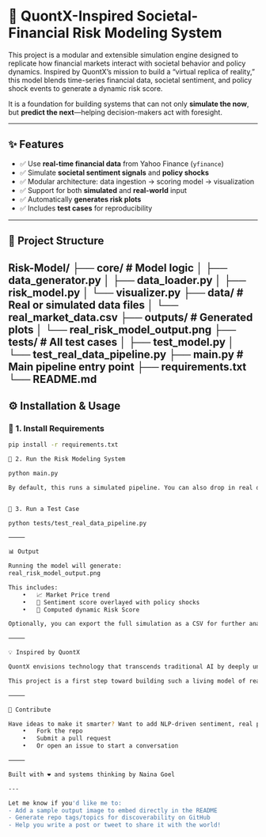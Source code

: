 # 🧠 QuontX-Inspired Societal-Financial Risk Modeling System

This project is a modular and extensible simulation engine designed to replicate how financial markets interact with societal behavior and policy dynamics. Inspired by QuontX’s mission to build a “virtual replica of reality,” this model blends time-series financial data, societal sentiment, and policy shock events to generate a dynamic risk score.

It is a foundation for building systems that can not only **simulate the now**, but **predict the next**—helping decision-makers act with foresight.

---

## ✨ Features

- ✅ Use **real-time financial data** from Yahoo Finance (`yfinance`)
- ✅ Simulate **societal sentiment signals** and **policy shocks**
- ✅ Modular architecture: data ingestion → scoring model → visualization
- ✅ Support for both **simulated** and **real-world** input
- ✅ Automatically **generates risk plots**
- ✅ Includes **test cases** for reproducibility

---

## 📁 Project Structure
Risk-Model/
├── core/                         # Model logic
│   ├── data_generator.py
│   ├── data_loader.py
│   ├── risk_model.py
│   └── visualizer.py
├── data/                         # Real or simulated data files
│   └── real_market_data.csv
├── outputs/                      # Generated plots
│   └── real_risk_model_output.png
├── tests/                        # All test cases
│   ├── test_model.py
│   └── test_real_data_pipeline.py
├── main.py                       # Main pipeline entry point
├── requirements.txt
└── README.md
---

## ⚙️ Installation & Usage

### 🔧 1. Install Requirements

```bash
pip install -r requirements.txt

🚀 2. Run the Risk Modeling System

python main.py

By default, this runs a simulated pipeline. You can also drop in real data (data/real_market_data.csv), and the system will auto-detect and use it.


🧪 3. Run a Test Case

python tests/test_real_data_pipeline.py

⸻

📊 Output

Running the model will generate: 
real_risk_model_output.png

This includes:
	•	📈 Market Price trend
	•	💬 Sentiment score overlayed with policy shocks
	•	🧠 Computed dynamic Risk Score

Optionally, you can export the full simulation as a CSV for further analysis or reporting.

⸻

💡 Inspired by QuontX

QuontX envisions technology that transcends traditional AI by deeply understanding and simulating the complex interactions in our world—social, economic, and behavioral.

This project is a first step toward building such a living model of reality, where we can test assumptions, forecast futures, and make smarter, systemic decisions.

⸻

🤝 Contribute

Have ideas to make it smarter? Want to add NLP-driven sentiment, real policy feeds, or AI forecasting? Let’s collaborate.
	•	Fork the repo
	•	Submit a pull request
	•	Or open an issue to start a conversation

⸻

Built with ❤️ and systems thinking by Naina Goel

---

Let me know if you'd like me to:
- Add a sample output image to embed directly in the README
- Generate repo tags/topics for discoverability on GitHub
- Help you write a post or tweet to share it with the world! 